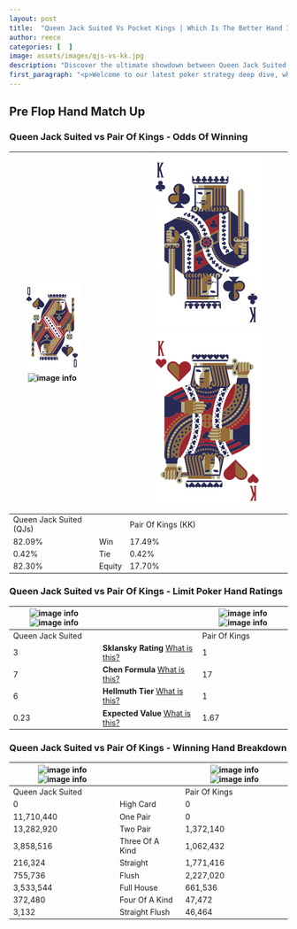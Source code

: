 ```yaml
---
layout: post
title:  "Queen Jack Suited Vs Pocket Kings | Which Is The Better Hand In Poker? A Complete Guide"
author: reece
categories: [  ]
image: assets/images/qjs-vs-kk.jpg
description: "Discover the ultimate showdown between Queen Jack Suited and Pair Of Kings in poker! Uncover the odds, strategies, and scenarios where one hand triumphs over the other. Get ready to up your poker game with this thrilling analysis."
first_paragraph: "<p>Welcome to our latest poker strategy deep dive, where we're pitting two distinct hands against each other in a high-stakes showdown: Queen Jack Suited vs Pair Of Kings.</p><p>In the dynamic world of poker, every decision counts, and knowing which hand holds the upper hand is key to your success at the table.</p><p>In this article, we'll dissect these two hands, explore the scenarios where one dominates the other, and equip you with the knowledge to make strategic choices that can tip the odds in your favor.</p><p>Get ready to unravel the intriguing dynamics of these poker hands and elevate your game to new heights.</p>"
---
```




[comment]: # (sp0)

## Pre Flop Hand Match Up

<div class="table hand-ratings" markdown="1"> 



### Queen Jack Suited vs Pair Of Kings - Odds Of Winning


    
| ![image info](assets/images/hand1/Q.png) ![image info](assets/images/hand1/js.png) |  | ![image info](assets/images/hand2/K.png) ![image info](assets/images/hand2/ko.png) |
| -------- | -------- | -------- |
| Queen Jack Suited (QJs) |  | Pair Of Kings (KK) |
| 82.09% | Win | 17.49% |
| 0.42% | Tie | 0.42% |
| 82.30% | Equity | 17.70% |




[comment]: # (sp1)



### Queen Jack Suited vs Pair Of Kings - Limit Poker Hand Ratings


    
| ![image info](https://www.riverpairs.com/assets/images/hand1/Q.png) ![image info](https://www.riverpairs.com/assets/images/hand1/js.png) |  | ![image info](https://www.riverpairs.com/assets/images/hand2/K.png) ![image info](https://www.riverpairs.com/assets/images/hand2/ko.png) |
| -------- | -------- | -------- |
| Queen Jack Suited |  | Pair Of Kings |
| 3 | **Sklansky Rating** [What is this?](/sklansky-rating-explained) | 1 |
| 7 | **Chen Formula** [What is this?](/chen-formula-explained) | 17 |
| 6 | **Hellmuth Tier** [What is this?](/Hellmuth-tier-explained) | 1 |
| 0.23 | **Expected Value** [What is this?](/expected-value-explained) | 1.67 |




[comment]: # (sp2)



### Queen Jack Suited vs Pair Of Kings - Winning Hand Breakdown


    
| ![image info](https://www.riverpairs.com/assets/images/hand1/Q.png) ![image info](https://www.riverpairs.com/assets/images/hand1/js.png) |  | ![image info](https://www.riverpairs.com/assets/images/hand2/K.png) ![image info](https://www.riverpairs.com/assets/images/hand2/ko.png) |
| -------- | -------- | -------- |
| Queen Jack Suited |  | Pair Of Kings |
| 0 | High Card | 0 |
| 11,710,440 | One Pair | 0 |
| 13,282,920 | Two Pair | 1,372,140 |
| 3,858,516 | Three Of A Kind | 1,062,432 |
| 216,324 | Straight | 1,771,416 |
| 755,736 | Flush | 2,227,020 |
| 3,533,544 | Full House | 661,536 |
| 372,480 | Four Of A Kind | 47,472 |
| 3,132 | Straight Flush | 46,464 |




[comment]: # (sp3)



</div>

[comment]: # (sp4)



[comment]: # (sp5)

